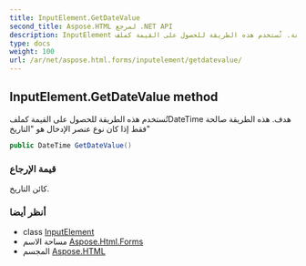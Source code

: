 ```yaml
---
title: InputElement.GetDateValue
second_title: Aspose.HTML لمرجع .NET API
description: InputElement طريقة. تُستخدم هذه الطريقة للحصول على القيمة كملفDateTime هدف. هذه الطريقة صالحة فقط إذا كان نوع عنصر الإدخال هو التاريخ
type: docs
weight: 100
url: /ar/net/aspose.html.forms/inputelement/getdatevalue/
---
```

## InputElement.GetDateValue method

تُستخدم هذه الطريقة للحصول على القيمة كملفDateTime هدف. هذه الطريقة صالحة فقط إذا كان نوع عنصر الإدخال هو "التاريخ"

```csharp
public DateTime GetDateValue()
```

### قيمة الإرجاع

كائن التاريخ.

### أنظر أيضا

* class [InputElement](../)
* مساحة الاسم [Aspose.Html.Forms](../../inputelement/)
* المجسم [Aspose.HTML](../../../)


